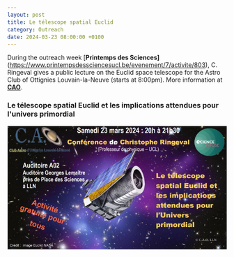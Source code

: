 ```yaml
---
layout: post
title: Le télescope spatial Euclid
category: Outreach
date: 2024-03-23 08:00:00 +0100
---
```


During the outreach week [**Printemps des
Sciences]**(https://www.printempsdessciencesucl.be/evenement/7/activite/803),
C. Ringeval gives a public lecture on the Euclid space telescope for
the Astro Club of Ottignies Louvain-la-Neuve (starts at 8:00pm). More
information at [**CAO**](http://www.caolln.be/).

### Le télescope spatial Euclid et les implications attendues pour l'univers primordial

![CAO banner](/assets/images/outreach/euclid_cao.jpg)
